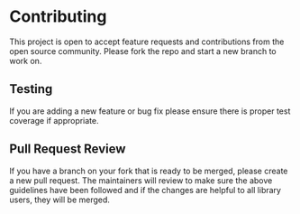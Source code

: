 # Contributing
This project is open to accept feature requests and contributions from the open source community.
Please fork the repo and start a new branch to work on.

## Testing
If you are adding a new feature or bug fix please ensure there is proper test coverage if appropriate.

## Pull Request Review
If you have a branch on your fork that is ready to be merged, please create a new pull request.
The maintainers will review to make sure the above guidelines have been followed and
if the changes are helpful to all library users, they will be merged.
